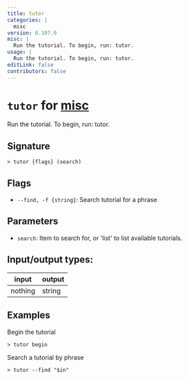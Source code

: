 ```yaml
---
title: tutor
categories: |
  misc
version: 0.107.0
misc: |
  Run the tutorial. To begin, run: tutor.
usage: |
  Run the tutorial. To begin, run: tutor.
editLink: false
contributors: false
---
```

<!-- This file is automatically generated. Please edit the command in https://github.com/nushell/nushell instead. -->

# `tutor` for [misc](/commands/categories/misc.md)

<div class='command-title'>Run the tutorial. To begin, run: tutor.</div>

## Signature

```> tutor {flags} (search)```

## Flags

 -  `--find, -f {string}`: Search tutorial for a phrase

## Parameters

 -  `search`: Item to search for, or 'list' to list available tutorials.


## Input/output types:

| input   | output |
| ------- | ------ |
| nothing | string |
## Examples

Begin the tutorial
```nu
> tutor begin

```

Search a tutorial by phrase
```nu
> tutor --find "$in"

```
